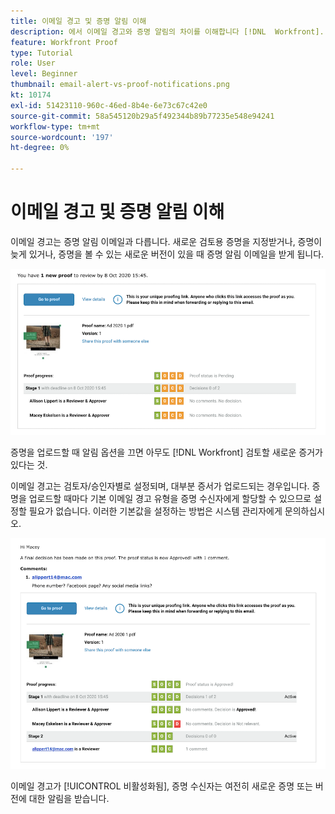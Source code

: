 ```yaml
---
title: 이메일 경고 및 증명 알림 이해
description: 에서 이메일 경고와 증명 알림의 차이를 이해합니다 [!DNL  Workfront].
feature: Workfront Proof
type: Tutorial
role: User
level: Beginner
thumbnail: email-alert-vs-proof-notifications.png
kt: 10174
exl-id: 51423110-960c-46ed-8b4e-6e73c67c42e0
source-git-commit: 58a545120b29a5f492344b89b77235e548e94241
workflow-type: tm+mt
source-wordcount: '197'
ht-degree: 0%

---
```


# 이메일 경고 및 증명 알림 이해

이메일 경고는 증명 알림 이메일과 다릅니다. 새로운 검토용 증명을 지정받거나, 증명이 늦게 있거나, 증명을 볼 수 있는 새로운 버전이 있을 때 증명 알림 이메일을 받게 됩니다.

![검토할 새 증명이 있음을 나타내는 증명 알림 전자 메일의 이미지입니다.](assets/email-alert-1.png)

증명을 업로드할 때 알림 옵션을 끄면 아무도 [!DNL Workfront] 검토할 새로운 증거가 있다는 것.

이메일 경고는 검토자/승인자별로 설정되며, 대부분 증서가 업로드되는 경우입니다. 증명을 업로드할 때마다 기본 이메일 경고 유형을 증명 수신자에게 할당할 수 있으므로 설정할 필요가 없습니다. 이러한 기본값을 설정하는 방법은 시스템 관리자에게 문의하십시오.

![증명에 대한 결정이 있고 검토할 주석이 있음을 나타내는 이메일 경고 이미지입니다.](assets/email-alert-2.png)

이메일 경고가 [!UICONTROL 비활성화됨], 증명 수신자는 여전히 새로운 증명 또는 버전에 대한 알림을 받습니다.

<!--
# Learn more
* New proof email
* Late proof email
-->
